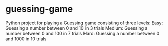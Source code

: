 # guessing-game
Python project for playing a Guessing game consisting of three levels:
Easy: Guessing a number between 0 and 10 in 3 trials
Medium: Guessing a number between 0 and 100 in 7 trials
Hard: Guessing a number between 0 and 1000 in 10 trials

